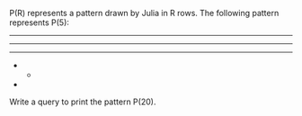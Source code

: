 P(R) represents a pattern drawn by Julia in R rows. The following pattern represents P(5):

* * * * * 
* * * * 
* * * 
* * 
*

Write a query to print the pattern P(20).